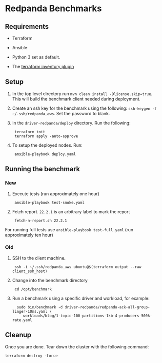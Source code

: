 # Redpanda Benchmarks

## Requirements

- Terraform

- Ansible

- Python 3 set as default.

- The [terraform inventory plugin](https://github.com/adammck/terraform-inventory)

## Setup

1. In the top level directory run `mvn clean install -Dlicense.skip=true`. This will build the benchmark client needed during deployment.

2. Create an ssh key for the benchmark using the following: `ssh-keygen -f ~/.ssh/redpanda_aws`. Set the password to blank.

3. In the `driver-redpanda/deploy` directory.  Run the following: 

        terraform init
        terraform apply -auto-approve

4. To setup the deployed nodes. Run:

        ansible-playbook deploy.yaml

## Running the benchmark

### New

1. Execute tests (run approximately one hour)

        ansible-playbook test-smoke.yaml

2. Fetch report. `22.2.1` is an arbitrary label to mark the report

        fetch-n-report.sh 22.2.1

For running full tests use `ansible-playbook test-full.yaml` (run approximately ten hour)

### Old

1. SSH to the client machine. 

		ssh -i ~/.ssh/redpanda_aws ubuntu@$(terraform output --raw client_ssh_host)

2. Change into the benchmark directory 

		cd /opt/benchmark

3. Run a benchmark using a specific driver and workload, for example: 

		 sudo bin/benchmark -d driver-redpanda/redpanda-ack-all-group-linger-10ms.yaml \
			workloads/blog/1-topic-100-partitions-1kb-4-producers-500k-rate.yaml

## Cleanup

Once you are done. Tear down the cluster with the following command: 

	terraform destroy -force

